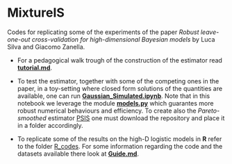 # MixtureIS
Codes for replicating some of the experiments of the paper _Robust leave-one-out cross-validation for high-dimensional Bayesian models_ by Luca Silva and Giacomo Zanella.

- For a pedagogical walk trough of the construction of the estimator read [**tutorial.md**](https://github.com/luchinoprince/MixtureIS/blob/main/tutorial.md). 

- To test the estimator, together with some of the competing ones in the paper, in a toy-setting where closed form solutions of the quantities are available, one can run [**Gaussian_Simulated.ipynb**](https://github.com/luchinoprince/MixtureIS/blob/main/Python_codes/Gaussian_simulated.ipynb). Note that in this notebook we leverage the module [**models.py**](https://github.com/luchinoprince/MixtureIS/blob/main/Python_codes/models.py) which guarantes more robust numerical behaviours and efficiency. To create also the _Pareto-smoothed_ estimator [PSIS](https://github.com/avehtari/PSIS) one must download the repository and place it in a folder accordingly.

- To replicate some of the results on the high-D logistic models in **R** refer to the folder [R_codes](https://github.com/luchinoprince/MixtureIS/tree/main/R_codes). For some information regarding the code and the datasets available there look at [**Guide.md**](https://github.com/luchinoprince/MixtureIS/blob/main/R_codes/guide.md).
